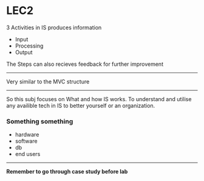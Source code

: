 # LEC2

3 Activities in IS produces information

- Input
- Processing
- Output

The Steps can also recieves feedback for further improvement

---

Very similar to the MVC structure

---

So this subj focuses on What and how IS works. To understand and utilise any availible tech in IS to better yourself or an organization.

### Something something

- hardware
- software
- db
- end users

---

__Remember to go through case study before lab__
